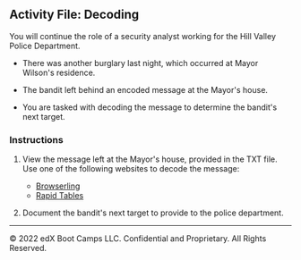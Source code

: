 ## Activity File: Decoding 

You will continue the role of a security analyst working for the Hill Valley Police Department.

- There was another burglary last night, which occurred at Mayor Wilson's residence.

- The bandit left behind an encoded message at the Mayor's house.

- You are tasked with decoding the message to determine the bandit's next target.

### Instructions

1. View the message left at the Mayor's house, provided in the TXT file. Use one of the following websites to decode the message:
    - [Browserling](https://www.browserling.com/)
    - [Rapid Tables](https://www.rapidtables.com/convert/number/hex-to-ascii.html)

2. Document the bandit's next target to provide to the police department.  

---
 © 2022 edX Boot Camps LLC. Confidential and Proprietary. All Rights Reserved.
